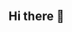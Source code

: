 ## Hi there 👋

<!--
**AxelCruz0/AxelCruz0** is a ✨ _special_ ✨ repository because its `README.md` (this file) appears on your GitHub profile.

Here are some ideas to get you started:

- 🔭 I’m currently working on ... ITSOEH
- 🌱 I’m currently learning ... JAVA
- 👯 I’m looking to collaborate on ... PROYECTS
- 🤔 I’m looking for help with ... PYTHON
- 💬 Ask me about ... FUTBOL
- 📫 How to reach me: ... AXELCRUZ
- 😄 Pronouns: ...HE
- ⚡ Fun fact: ...xd
-->
